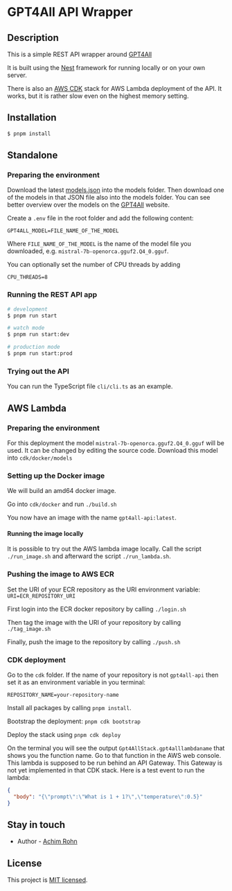 # GPT4All API Wrapper

## Description

This is a simple REST API wrapper around [GPT4All](https://gpt4all.io/)

It is built using the [Nest](https://github.com/nestjs/nest) framework for running locally or on your own server.

There is also an [AWS CDK](https://aws.amazon.com/de/cdk/) stack for AWS Lambda deployment of the API. It works, but it is rather slow even on the highest memory setting.

## Installation

```bash
$ pnpm install
```

## Standalone

### Preparing the environment

Download the latest [models.json](https://raw.githubusercontent.com/nomic-ai/gpt4all/main/gpt4all-chat/metadata/models.json) into the models folder. Then download one of the models in that JSON file also into the models folder. You can see better overview over the models on the [GPT4All](https://gpt4all.io/) website.

Create a `.env` file in the root folder and add the following content:

```
GPT4ALL_MODEL=FILE_NAME_OF_THE_MODEL
```

Where `FILE_NAME_OF_THE_MODEL` is the name of the model file you downloaded, e.g. `mistral-7b-openorca.gguf2.Q4_0.gguf`.

You can optionally set the number of CPU threads by adding

```
CPU_THREADS=8
```

### Running the REST API app

```bash
# development
$ pnpm run start

# watch mode
$ pnpm run start:dev

# production mode
$ pnpm run start:prod
```

### Trying out the API

You can run the TypeScript file `cli/cli.ts` as an example.

## AWS Lambda

### Preparing the environment

For this deployment the model `mistral-7b-openorca.gguf2.Q4_0.gguf` will be used. It can be changed by editing the source code. Download this model into `cdk/docker/models`

### Setting up the Docker image

We will build an amd64 docker image.

Go into `cdk/docker` and run `./build.sh`

You now have an image with the name `gpt4all-api:latest`.

#### Running the image locally

It is possible to try out the AWS lambda image locally. Call the script `./run_image.sh` and afterward the script `./run_lambda.sh`.

### Pushing the image to AWS ECR

Set the URI of your ECR repository as the URI environment variable: `URI=ECR_REPOSITORY_URI`

First login into the ECR docker repository by calling `./login.sh`

Then tag the image with the URI of your repository by calling `./tag_image.sh`

Finally, push the image to the repository by calling `./push.sh`

### CDK deployment

Go to the `cdk` folder. If the name of your repository is not `gpt4all-api` then set it as an environment variable in you terminal:

`REPOSITORY_NAME=your-repository-name`

Install all packages by calling `pnpm install`.

Bootstrap the deployment: `pnpm cdk bootstrap`

Deploy the stack using `pnpm cdk deploy`

On the terminal you will see the output `Gpt4AllStack.gpt4alllambdaname` that shows you the function name. Go to that function in the AWS web console. This lambda is supposed to be run behind an API Gateway. This Gateway is not yet implemented in that CDK stack. Here is a test event to run the lambda:

```json
{
  "body": "{\"prompt\":\"What is 1 + 1?\",\"temperature\":0.5}"
}
```

## Stay in touch

* Author - [Achim Rohn](https://achim-rohn.de)

## License

This project is [MIT licensed](LICENSE).
